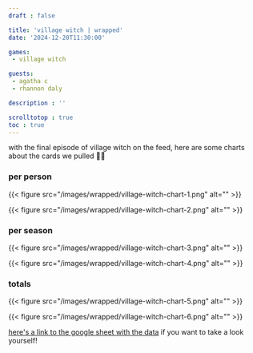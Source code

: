 ```yaml
---
draft : false

title: 'village witch | wrapped'
date: '2024-12-20T11:30:00'

games:
 - village witch

guests:
 - agatha c
 - rhannon daly

description : ''

scrolltotop : true
toc : true
---
```


with the final episode of village witch on the feed, here are some charts about the cards we pulled 🧙‍♀️

### **per person**

{{< figure src="/images/wrapped/village-witch-chart-1.png" alt="" >}}

{{< figure src="/images/wrapped/village-witch-chart-2.png" alt="" >}}

### per season

{{< figure src="/images/wrapped/village-witch-chart-3.png" alt="" >}}

{{< figure src="/images/wrapped/village-witch-chart-4.png" alt="" >}}

### totals

{{< figure src="/images/wrapped/village-witch-chart-5.png" alt="" >}}

{{< figure src="/images/wrapped/village-witch-chart-6.png" alt="" >}}

[here's a link to the google sheet with the data](https://docs.google.com/spreadsheets/d/1IJbDK87ZtZvQH_n-v2FtWOGdXEXQGqba7LbM6gH4C_k/edit?usp=sharing) if you want to take a look yourself!
